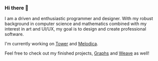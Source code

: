 ### Hi there 👋

I am a driven and enthusiastic programmer and designer. With my robust background in computer science and mathematics combined with my interest in art and UI/UX, my goal is to design and create professional software.

I'm currently working on [Tower](https://github.com/levente-varga/Tower) and [Melodica](https://github.com/levente-varga/Melodica).

Feel free to check out my finished projects, [Graphs](https://github.com/levente-varga/Graphs) and [Weave](https://github.com/weave-game/weave) as well!
